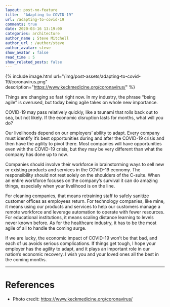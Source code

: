 ```yaml
---
layout: post-no-feature
title:  "Adapting to COVID-19"
url: /adapting-to-covid-19
comments: true
date: 2020-03-16 13:19:00
categories: architecture
author_name : Steve Mitchell
author_url : /author/steve
author_avatar: steve
show_avatar : false
read_time : 5
show_related_posts: false
---
```

{% include image.html url="/img/post-assets/adapting-to-covid-19/coronavirus.png" description="https://www.keckmedicine.org/coronavirus/" %}

Things are changing so fast right now. In my industry, the phrase “being agile” is overused, but today being agile takes on whole new importance. 

COVID-19 may pass relatively quickly, like a tsunami that rolls back out to sea, but not likely. If the economic disruption lasts for months, what will you do?

Our livelihoods depend on our employers’ ability to adapt. Every company must identify it’s best opportunities during and after the COVID-19 crisis and then have the agility to pivot there. Most companies will have opportunities even with the COVID-19 crisis, but they may be very different than what the company has done up to now. 

Companies should involve their workforce in brainstorming ways to sell new or existing products and services in the COVID-19 economy. The responsibility should not rest solely on the shoulders of the C-suite. When an entire workforce focuses on the company’s survival it can do amazing things, especially when your livelihood is on the line.

For cleaning companies, that means retraining staff to safely sanitize customer offices as employees return. For technology companies, like mine, it means using our products and services to help our customers manage a remote workforce and leverage automation to operate with fewer resources. For educational institutions, it means scaling distance learning to levels never known before. As for the healthcare industry, it has to be the most agile of all to handle the coming surge.

If we are lucky, the economic impact of COVID-19 won’t be that bad, and each of us avoids serious complications. If things get tough, I hope your employer has the agility to adapt, and it plays an important role in our nation’s economic recovery. I wish you and your loved ones all the best in the coming months.

----

# References
* Photo credit: https://www.keckmedicine.org/coronavirus/
